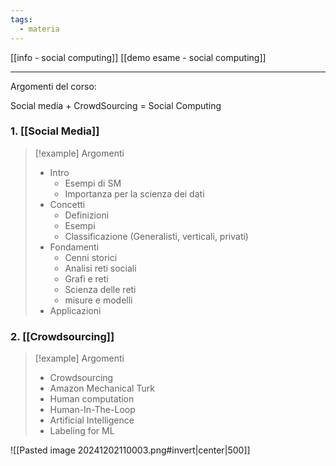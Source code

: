 ```yaml
---
tags:
  - materia
---
```

[[info - social computing]]
[[demo esame - social computing]]

---

Argomenti del corso: 

Social media + CrowdSourcing = Social Computing 

### 1. [[Social Media]]

> [!example] Argomenti
> - Intro 
> 	- Esempi di SM
> 	- Importanza per la scienza dei dati 
> - Concetti
> 	- Definizioni
> 	- Esempi 
> 	- Classificazione (Generalisti, verticali, privati)
> - Fondamenti
> 	- Cenni storici 
> 	- Analisi reti sociali
> 	- Grafi e reti
> 	- Scienza delle reti
> 	- misure e modelli
> - Applicazioni

### 2. [[Crowdsourcing]]

> [!example]  Argomenti 
 > - Crowdsourcing 
 > - Amazon Mechanical Turk
 > - Human computation
>- Human-In-The-Loop
>- Artificial Intelligence
>- Labeling for ML

![[Pasted image 20241202110003.png#invert|center|500]]